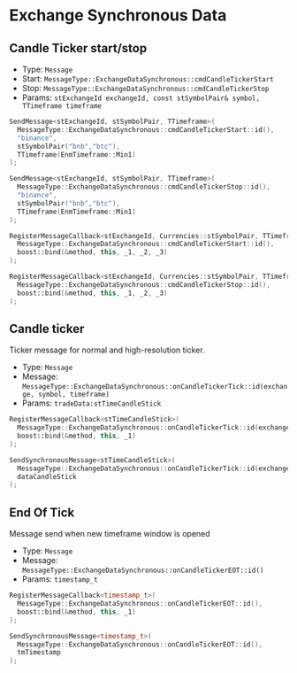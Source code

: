 # Exchange Synchronous Data

## Candle Ticker start/stop

- Type: `Message`
- Start: `MessageType::ExchangeDataSynchronous::cmdCandleTickerStart`
- Stop: `MessageType::ExchangeDataSynchronous::cmdCandleTickerStop`
- Params: `stExchangeId exchangeId, const stSymbolPair& symbol, TTimeframe timeframe`

``` cpp tab="Send"
SendMessage<stExchangeId, stSymbolPair, TTimeframe>(
  MessageType::ExchangeDataSynchronous::cmdCandleTickerStart::id(),
  "binance",
  stSymbolPair("bnb","btc"),
  TTimeframe(EnmTimeframe::Min1)
);

SendMessage<stExchangeId, stSymbolPair, TTimeframe>(
  MessageType::ExchangeDataSynchronous::cmdCandleTickerStop::id(),
  "binance",
  stSymbolPair("bnb","btc"),
  TTimeframe(EnmTimeframe::Min1)
);
```

``` cpp tab="Register"  
RegisterMessageCallback<stExchangeId, Currencies::stSymbolPair, TTimeframe>(
  MessageType::ExchangeDataSynchronous::cmdCandleTickerStart::id(),
  boost::bind(&method, this, _1, _2, _3)
);

RegisterMessageCallback<stExchangeId, Currencies::stSymbolPair, TTimeframe>(
  MessageType::ExchangeDataSynchronous::cmdCandleTickerStop::id(),
  boost::bind(&method, this, _1, _2, _3)
);
```
## Candle ticker

Ticker message for normal and high-resolution ticker.

- Type: `Message`
- Message: `MessageType::ExchangeDataSynchronous::onCandleTickerTick::id(exchange, symbol, timeframe)`
- Params: `tradeData:stTimeCandleStick`

``` cpp tab="Register"
RegisterMessageCallback<stTimeCandleStick>(
  MessageType::ExchangeDataSynchronous::onCandleTickerTick::id(exchange, pair, timeframe),
  boost::bind(&method, this, _1)
);
```

``` cpp tab="Send"
SendSynchronousMessage<stTimeCandleStick>(
  MessageType::ExchangeDataSynchronous::onCandleTickerTick::id(exchange, symbol, timeframe),
  dataCandleStick
);
```

## End Of Tick

Message send when new timeframe window is opened

- Type: `Message`
- Message: `MessageType::ExchangeDataSynchronous::onCandleTickerEOT::id()`
- Params: `timestamp_t`

``` cpp tab="Register"
RegisterMessageCallback<timestamp_t>(
  MessageType::ExchangeDataSynchronous::onCandleTickerEOT::id(),
  boost::bind(&method, this, _1)
);
```

``` cpp tab="Send"
SendSynchronousMessage<timestamp_t>(
  MessageType::ExchangeDataSynchronous::onCandleTickerEOT::id(),
  tmTimestamp
);
```
